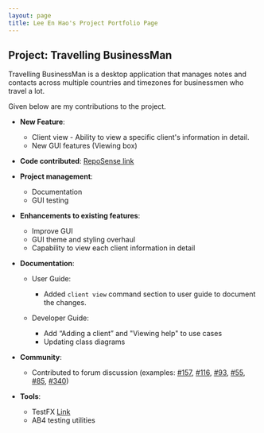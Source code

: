 ```yaml
---
layout: page
title: Lee En Hao's Project Portfolio Page
---
```


## Project: Travelling BusinessMan

Travelling BusinessMan is a desktop application that manages notes and contacts across multiple
countries and timezones for businessmen who travel a lot.

Given below are my contributions to the project.

* **New Feature**:
  * Client view - Ability to view a specific client's information in detail.
  * New GUI features (Viewing box)

* **Code contributed**: [RepoSense link](https://nus-cs2103-ay2021s1.github.io/tp-dashboard/#breakdown=true&search=leeenhao&sort=groupTitle&sortWithin=title&since=2020-08-14&timeframe=commit&mergegroup=&groupSelect=groupByRepos&checkedFileTypes=docs~functional-code~test-code~other&tabOpen=true&tabType=zoom&zA=LeeEnHao&zR=AY2021S1-CS2103T-F11-4%2Ftp%5Bmaster%5D&zACS=258.1984652947332&zS=2020-08-14&zFS=&zU=2020-10-14&zMG=false&zFTF=commit&zFGS=groupByRepos&zFR=false)

* **Project management**:
  * Documentation
  * GUI testing

* **Enhancements to existing features**:
  * Improve GUI
  * GUI theme and styling overhaul
  * Capability to view each client information in detail

* **Documentation**:
  * User Guide:
    * Added `client view` command section to user guide to document the changes.
    
  * Developer Guide:
    * Add “Adding a client” and "Viewing help" to use cases
    * Updating class diagrams

* **Community**:
  * Contributed to forum discussion (examples: [\#157](https://github.com/nus-cs2103-AY2021S1/forum/issues/157), [\#116](https://github.com/nus-cs2103-AY2021S1/forum/issues/116), [\#93](https://github.com/nus-cs2103-AY2021S1/forum/issues/93), [\#55](https://github.com/nus-cs2103-AY2021S1/forum/issues/55), [\#85](https://github.com/nus-cs2103-AY2021S1/forum/issues/85#issuecomment-682309177), [#340](https://github.com/nus-cs2103-AY2021S1/forum/issues/340))

* **Tools**:
  * TestFX [Link](https://github.com/nus-cs2103-AY2021S1/forum/issues/340)
  * AB4 testing utilities
